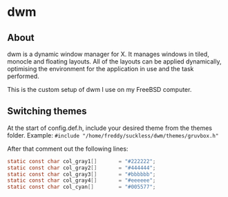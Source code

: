 # dwm
## About
dwm is a dynamic window manager for X. It manages windows in tiled, monocle and floating layouts. All of the layouts can be applied dynamically, optimising the environment for the application in use and the task performed.

This is the custom setup of dwm I use on my FreeBSD computer.
## Switching themes
At the start of config.def.h, include your desired theme from the themes folder. Example:
`#include "/home/freddy/suckless/dwm/themes/gruvbox.h"`

After that comment out the following lines:
```C
static const char col_gray1[]       = "#222222";
static const char col_gray2[]       = "#444444";
static const char col_gray3[]       = "#bbbbbb";
static const char col_gray4[]       = "#eeeeee";
static const char col_cyan[]        = "#005577";
```
